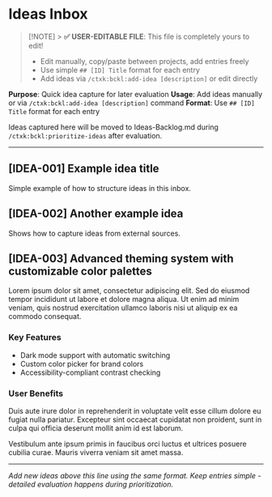 # Ideas Inbox

<!-- Template Version: 1 | ContextKit: 0.2.7 | Updated: 2025-09-15 -->

> [!NOTE] > **✅ USER-EDITABLE FILE**: This file is completely yours to edit!
>
> - Edit manually, copy/paste between projects, add entries freely
> - Use simple `## [ID] Title` format for each entry
> - Add ideas via `/ctxk:bckl:add-idea [description]` or edit directly

**Purpose**: Quick idea capture for later evaluation
**Usage**: Add ideas manually or via `/ctxk:bckl:add-idea [description]` command
**Format**: Use `## [ID] Title` format for each entry

Ideas captured here will be moved to Ideas-Backlog.md during `/ctxk:bckl:prioritize-ideas` after evaluation.

---

## [IDEA-001] Example idea title

<!-- Added: 2025-09-15 | Source: Me -->

Simple example of how to structure ideas in this inbox.

## [IDEA-002] Another example idea

<!-- Added: 2025-09-15 | Source: Customer feedback -->

Shows how to capture ideas from external sources.

## [IDEA-003] Advanced theming system with customizable color palettes

<!-- Added: 2025-09-15 | Source: Design team -->

Lorem ipsum dolor sit amet, consectetur adipiscing elit. Sed do eiusmod tempor incididunt ut labore et dolore magna aliqua. Ut enim ad minim veniam, quis nostrud exercitation ullamco laboris nisi ut aliquip ex ea commodo consequat.

### Key Features

- Dark mode support with automatic switching
- Custom color picker for brand colors
- Accessibility-compliant contrast checking

### User Benefits

Duis aute irure dolor in reprehenderit in voluptate velit esse cillum dolore eu fugiat nulla pariatur. Excepteur sint occaecat cupidatat non proident, sunt in culpa qui officia deserunt mollit anim id est laborum.

Vestibulum ante ipsum primis in faucibus orci luctus et ultrices posuere cubilia curae. Mauris viverra veniam sit amet massa.

---

_Add new ideas above this line using the same format. Keep entries simple - detailed evaluation happens during prioritization._
